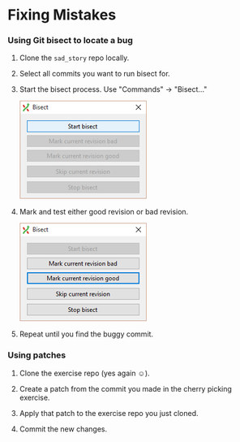 
Fixing Mistakes
===============

### Using Git bisect to locate a bug

1. Clone the `sad_story` repo locally.

2. Select all commits you want to run bisect for.

3. Start the bisect process.
    Use "Commands" -> "Bisect..."

    ![Bisect](images/bisect.png)

4. Mark and test either good revision or bad revision.

    ![Bisect](images/bisect_proc.png)

2. Repeat until you find the buggy commit.

### Using patches

1. Clone the exercise repo (yes again ☺).

2. Create a patch from the commit you made in the cherry picking exercise.

3. Apply that patch to the exercise repo you just cloned.

4. Commit the new changes.
